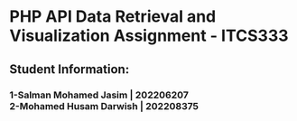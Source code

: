 <h1> PHP API Data Retrieval and Visualization Assignment - ITCS333 </h1>

<h2>Student Information:</h2>
<h3>1-Salman Mohamed Jasim | 202206207 </br>
2-Mohamed Husam Darwish    | 202208375</h3>
